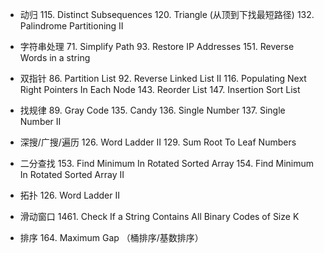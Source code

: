 - 动归
  115. Distinct Subsequences
  120. Triangle (从顶到下找最短路径)
  132. Palindrome Partitioning II

- 字符串处理
  71. Simplify Path
  93. Restore IP Addresses
  151. Reverse Words in a string

- 双指针
  86. Partition List
  92. Reverse Linked List II
  116. Populating Next Right Pointers In Each Node
  143. Reorder List
  147. Insertion Sort List

- 找规律
  89. Gray Code
  135. Candy
  136. Single Number
  137. Single Number II
  
- 深搜/广搜/遍历
  126. Word Ladder II
  129. Sum Root To Leaf Numbers
  
- 二分查找
  153. Find Minimum In Rotated Sorted Array
  154. Find Minimum In Rotated Sorted Array II
  
- 拓扑
  126. Word Ladder II
  
- 滑动窗口
  1461. Check If a String Contains All Binary Codes of Size K

- 排序
  164. Maximum Gap （桶排序/基数排序）